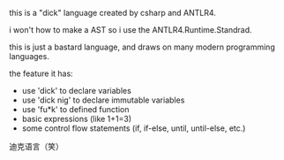 this is a "dick" language created by csharp and ANTLR4.

i won't how to make a AST so i use the ANTLR4.Runtime.Standrad.

this is just a bastard language, and draws on many modern programming languages.

the feature it has:

- use 'dick' to declare variables
- use 'dick nig' to declare immutable variables
- use 'fu*k' to defined function
- basic expressions (like 1+1=3)
- some control flow statements (if, if-else, until, until-else, etc.)

迪克语言（笑）
